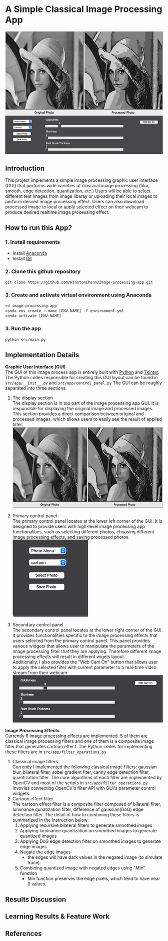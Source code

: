 # A Simple Classical Image Processing App
![imgageprocessing](https://raw.githubusercontent.com/WinstonChenn/image-processing-app/main/README_images/gui.png?token=AL6M65AP7YS3AQSQE3UUYTTBYFXCY)

##  Introduction
This project implements a simple image processing graphic user interface (GUI) that performs wide varieties of classical image processing (blur, smooth, edge detection, quantization, etc.) Users will be able to select different test images from image libaray or uploading their local images to perform desired image processing effect. Users can also download processed image to local or apply selected effect on their webcam to produce desired realtime image processing effect.

## How to run this App?
### 1. Install requirements
- Install [Anaconda](https://docs.anaconda.com/anaconda/install/index.html)
- Install [Git](https://git-scm.com/book/en/v2/Getting-Started-Installing-Git)
### 2. Clone this github repository
```
git clone https://github.com/WinstonChenn/image-processing-app.git
```
### 3. Create and activate virtual environment using Anaconda
```
cd image-processing-app
conda env create --name [ENV-NAME] -f environment.yml
conda activate [ENV-NAME]
```
### 3. Run the app
```
python src/main.py
```

## Implementation Details
**Graphic User Interface (GUI)** <br/>
The GUI of this image process app is entirely built with [Python](https://www.python.org/) and [Tkinter](https://docs.python.org/3/library/tkinter.html). The Python codes responsible for creating this GUI layout can be found in `src/app/__init__.py` and `src/app/control_panel.py` The GUI can be roughly separated into three sections. 
1. The display section <br/>
The display section is in top part of the image processing app GUI. It is responsible for displaying the original image and processed images. This section provides a direct comparison between original and processed images, which allows users to easily see the result of applied filter. 
![display example](https://raw.githubusercontent.com/WinstonChenn/image-processing-app/main/README_images/display.png?token=AL6M65FWMPPTR6JR2DBZB63BYFW6Q)

2. Primary control panel <br/>
The primary control panel locates at the lower left corner of the GUI. It is designed to provide users with high-level image processing app functionalities, such as selecting different photos, choosing different image processing effects, and saving processed photos. <br/>
![primary control example](https://raw.githubusercontent.com/WinstonChenn/image-processing-app/main/README_images/primary_control.png?token=AL6M65A77ZJ6GVT7UEYSBCLBYFXG6)
3. Secondary control panel <br/>
The secondary control panel locates at the lower right corner of the GUI. It provides functionalities specific to the image processing effects that users selected from the primary control panel. This panel provides various widgets that allows user to manipulate the parameters of the image processing filter that they are applying. Therefore different image processing effects will result in different wigets layout. <br/>
Additionally, I also provides the "Web Cam On" button that allows user to apply the selected filter with current parameter to a real-time video stream from their webcam. <br/> 
![secondary control example](https://raw.githubusercontent.com/WinstonChenn/image-processing-app/main/README_images/secondary_control.png?token=AL6M65HV26O4ETU7ZGUSVNDBYFXLA)

**Image Processing Effects** <br/>
Currently 6 image processing effects are implemented. 5 of them are classical image processing filters and one of them is a composite image filter that generates cartoon effect. The Python codes for implementing these filters are in `src/app/filter_operations.py`
1. Classical image filters <br/>
Currently I implemented the following classical image filters: gaussian blur, bilateral filter, sobel gradient fiter, canny edge detection filter, quantization filter. The core algorithms of each filter are implemented by OpenCV and most of the scripts in `src/app/filter_operations.py` invovles connecting OpenCV's filter API with GUI's parameter control widgets.
2. Cartoon effect filter <br/>
The cartoon effect filter is a composite filter composed of bilateral filter, luminance qunatization filter, difference of gaussian(DoG) edge detection filter. The detail of how to combining these filters is summarized in the instruction below:
    1. Applying recursive bilateral filters to generate smoothed images
    2. Applying luminance quantization on smoothed images to generate quantized images
    3. Applying DoG edge detection filter on smoothed images to generate edge images
    4. Negate the edge images
        - the edges will have dark values in the negated image (to simulate trace).
    5. Combining quantized image with negated edges using "Min" function
        - Min function preserves the edge pixels, which tend to have near 0 values.
## Results Discussion

## Learning Results & Feature Work

## References
